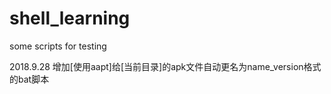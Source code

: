 # shell_learning
some scripts for testing

2018.9.28 增加[使用aapt]给[当前目录]的apk文件自动更名为name_version格式的bat脚本
